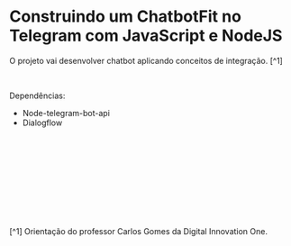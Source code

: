 # Construindo um ChatbotFit no Telegram com JavaScript e NodeJS

O projeto vai desenvolver chatbot aplicando conceitos de integração. [^1]

<br />

Dependências:

- Node-telegram-bot-api
- Dialogflow



<br />

###
![]()


<br />

### 
![]()


<br />

### 
![]()


[^1] Orientação do professor Carlos Gomes da Digital Innovation One.







